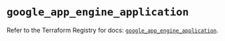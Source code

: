 # `google_app_engine_application`

Refer to the Terraform Registry for docs: [`google_app_engine_application`](https://registry.terraform.io/providers/hashicorp/google/6.35.0/docs/resources/app_engine_application).
